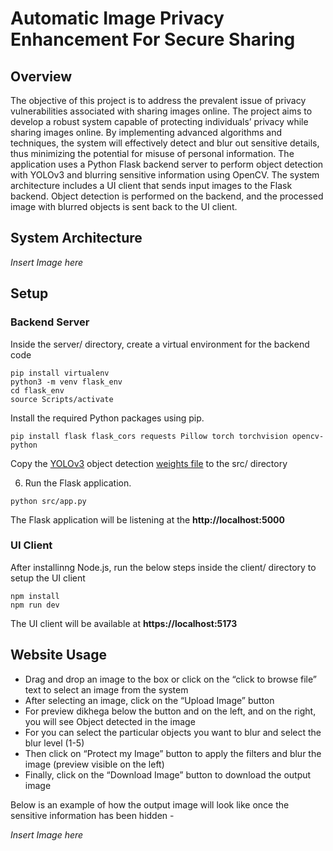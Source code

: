 # Automatic Image Privacy Enhancement For Secure Sharing

## Overview

The objective of this project is to address the prevalent issue of privacy vulnerabilities associated with sharing images online. The project aims to develop a robust system capable of protecting individuals’ privacy while sharing images online. By implementing advanced algorithms and techniques, the system will effectively detect and blur out sensitive details, thus minimizing the potential for misuse of personal information. The application uses a Python Flask backend server to perform object detection with YOLOv3 and blurring sensitive information using OpenCV. The system architecture includes a UI client that sends input images to the Flask backend. Object detection is performed on the backend, and the processed image with blurred objects is sent back to the UI client.

## System Architecture

_Insert Image here_

## Setup

### Backend Server
   
Inside the server/ directory, create a virtual environment for the backend code

```
pip install virtualenv
python3 -m venv flask_env
cd flask_env
source Scripts/activate
``` 

Install the required Python packages using pip.

`pip install flask flask_cors requests Pillow torch torchvision opencv-python`

Copy the [YOLOv3](https://pjreddie.com/darknet/yolo/) object detection [weights file](https://pjreddie.com/media/files/yolov3.weights) to the src/ directory

6. Run the Flask application.

`python src/app.py`

The Flask application will be listening at the **http://localhost:5000**

### UI Client

After installinng Node.js, run the below steps inside the client/ directory to setup the UI client

```
npm install
npm run dev
```

The UI client will be available at **https://localhost:5173**

## Website Usage

- Drag and drop an image to the box or click on the “click to browse file” text to select an image from the system
- ⁠After selecting an image, click on the “Upload Image” button
- ⁠For preview dikhega below the button and on the left, and on the right, you will see Object detected in the image
- ⁠For you can select the particular objects you want to blur and select the blur level (1-5)
- ⁠Then click on “Protect my Image” button to apply the filters and blur the image (preview visible on the left)
- ⁠Finally, click on the “Download Image” button to download the output image

Below is an example of how the output image will look like once the sensitive information has been hidden -

_Insert Image here_
